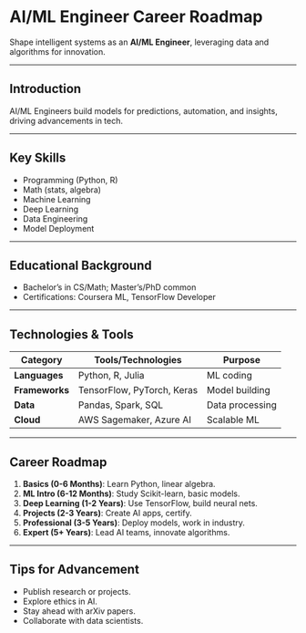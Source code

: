 # AI/ML Engineer Career Roadmap

Shape intelligent systems as an **AI/ML Engineer**, leveraging data and algorithms for innovation.

---

## Introduction
AI/ML Engineers build models for predictions, automation, and insights, driving advancements in tech.

---

## Key Skills
- Programming (Python, R)
- Math (stats, algebra)
- Machine Learning
- Deep Learning
- Data Engineering
- Model Deployment

---

## Educational Background
- Bachelor’s in CS/Math; Master’s/PhD common
- Certifications: Coursera ML, TensorFlow Developer

---

## Technologies & Tools
| **Category**         | **Tools/Technologies**                         | **Purpose**                        |
|----------------------|------------------------------------------------|------------------------------------|
| **Languages**        | Python, R, Julia                               | ML coding                         |
| **Frameworks**       | TensorFlow, PyTorch, Keras                     | Model building                    |
| **Data**             | Pandas, Spark, SQL                             | Data processing                   |
| **Cloud**            | AWS Sagemaker, Azure AI                        | Scalable ML                       |

---

## Career Roadmap
1. **Basics (0-6 Months)**: Learn Python, linear algebra.  
2. **ML Intro (6-12 Months)**: Study Scikit-learn, basic models.  
3. **Deep Learning (1-2 Years)**: Use TensorFlow, build neural nets.  
4. **Projects (2-3 Years)**: Create AI apps, certify.  
5. **Professional (3-5 Years)**: Deploy models, work in industry.  
6. **Expert (5+ Years)**: Lead AI teams, innovate algorithms.

---

## Tips for Advancement
- Publish research or projects.
- Explore ethics in AI.
- Stay ahead with arXiv papers.
- Collaborate with data scientists.